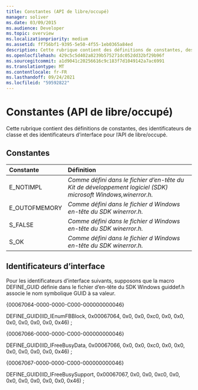 ```yaml
---
title: Constantes (API de libre/occupé)
manager: soliver
ms.date: 03/09/2015
ms.audience: Developer
ms.topic: overview
ms.localizationpriority: medium
ms.assetid: ff756bf1-9395-5e50-4f55-1eb0365a84ed
description: Cette rubrique contient des définitions de constantes, des identificateurs de classe et des identificateurs d’interface pour l’API de libre/occupé.
ms.openlocfilehash: 429c5c5d402a8239b575271dc052dd32bf29b96f
ms.sourcegitcommit: a1d9041c20256616c9c183f7d1049142a7ac6991
ms.translationtype: MT
ms.contentlocale: fr-FR
ms.lasthandoff: 09/24/2021
ms.locfileid: "59592822"
---
```

# <a name="constants-freebusy-api"></a>Constantes (API de libre/occupé)

Cette rubrique contient des définitions de constantes, des identificateurs de classe et des identificateurs d’interface pour l’API de libre/occupé.
  
## <a name="constants"></a>Constantes

|**Constante**|**Définition**|
|:-----|:-----|
|E_NOTIMPL  <br/> | *Comme défini dans le fichier d’en-tête du Kit de développement logiciel (SDK) microsoft Windows,winerror.h.*  <br/> |
|E_OUTOFMEMORY  <br/> | *Comme défini dans le fichier d Windows en-tête du SDK winerror.h.*  <br/> |
|S_FALSE  <br/> | *Comme défini dans le fichier d Windows en-tête du SDK winerror.h.*  <br/> |
|S_OK  <br/> | *Comme défini dans le fichier d Windows en-tête du SDK winerror.h.*  <br/> |
   
## <a name="interface-identifiers"></a>Identificateurs d’interface

Pour les identificateurs d’interface suivants, supposons que la macro DEFINE_GUID définie dans le fichier d’en-tête du SDK Windows guiddef.h associe le nom symbolique GUID à sa valeur.
  
{00067064-0000-0000-C000-000000000046}
  
DEFINE_GUID(IID_IEnumFBBlock, 0x00067064, 0x0, 0x0, 0xc0, 0x0, 0x0, 0x0, 0x0, 0x0, 0x0, 0x46) ;
  
{00067066-0000-0000-C000-000000000046}
  
DEFINE_GUID(IID_IFreeBusyData, 0x00067066, 0x0, 0x0, 0xc0, 0x0, 0x0, 0x0, 0x0, 0x0, 0x0, 0x46) ;
  
{00067067-0000-0000-C000-000000000046}
  
DEFINE_GUID(IID_IFreeBusySupport, 0x00067067, 0x0, 0x0, 0xc0, 0x0, 0x0, 0x0, 0x0, 0x0, 0x0, 0x46) ;
  

